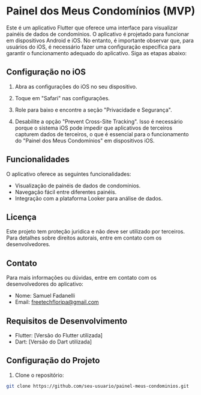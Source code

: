 # Painel dos Meus Condomínios (MVP)

Este é um aplicativo Flutter que oferece uma interface para visualizar painéis de dados de condomínios. O aplicativo é projetado para funcionar em dispositivos Android e iOS. No entanto, é importante observar que, para usuários do iOS, é necessário fazer uma configuração específica para garantir o funcionamento adequado do aplicativo. Siga as etapas abaixo:

## Configuração no iOS

1. Abra as configurações do iOS no seu dispositivo.

2. Toque em "Safari" nas configurações.

3. Role para baixo e encontre a seção "Privacidade e Segurança".

4. Desabilite a opção "Prevent Cross-Site Tracking". Isso é necessário porque o sistema iOS pode impedir que aplicativos de terceiros capturem dados de terceiros, o que é essencial para o funcionamento do "Painel dos Meus Condomínios" em dispositivos iOS.

## Funcionalidades

O aplicativo oferece as seguintes funcionalidades:

- Visualização de painéis de dados de condomínios.
- Navegação fácil entre diferentes painéis.
- Integração com a plataforma Looker para análise de dados.


## Licença

Este projeto tem proteção juridica e não deve ser utilizado por terceiros. Para detalhes sobre direitos autorais, entre em contato com os desenvolvedores.

## Contato

Para mais informações ou dúvidas, entre em contato com os desenvolvedores do aplicativo:

- Nome: Samuel Fadanelli
- Email: freetechfloripa@gmail.com

## Requisitos de Desenvolvimento

- Flutter: [Versão do Flutter utilizada]
- Dart: [Versão do Dart utilizada]

## Configuração do Projeto

1. Clone o repositório:

```bash
git clone https://github.com/seu-usuario/painel-meus-condominios.git
